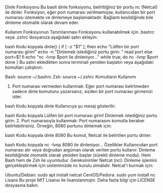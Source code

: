 Dinle Fonksiyonu
Bu basit dinle fonksiyonu, belirttiğiniz bir portu nc (Netcat) ile dinler. Fonksiyon, eğer port numarası verilmemişse, kullanıcıdan bir port numarası istemekte ve dinlemeye başlamaktadır. Bağlantı kesildiğinde bile dinleme otomatik olarak devam eder.

Kullanım
Fonksiyonun Tanımlanması
Fonksiyonu kullanabilmek için .bashrc veya .zshrc dosyanıza aşağıdaki satırı ekleyin:

bash
Kodu kopyala
dinle() {
    if [ -z "$1" ]; then
        echo "Lütfen bir port numarası girin!"
        echo -n "Dinlemek istediğiniz portu girin: "
        read port
    else
        port=$1
    fi
    echo "nc -lvnp $port ile dinleniyor..."
    while true; do
        nc -lvnp $port
    done
}
Bu satırı ekledikten sonra terminali yeniden başlatın veya aşağıdaki komutları çalıştırın:

Bash: source ~/.bashrc
Zsh: source ~/.zshrc
Komutların Kullanımı
1. Port numarası vermeden kullanmak:
Eğer port numarası belirtmeden sadece dinle komutunu yazarsanız, sizden bir port numarası girmenizi ister.

bash
Kodu kopyala
dinle
Kullanıcıya şu mesaj gösterilir:

bash
Kodu kopyala
Lütfen bir port numarası girin!
Dinlemek istediğiniz portu girin: 
2. Port numarasıyla kullanmak:
Port numarasını komutla beraber belirtebilirsiniz. Örneğin, 8080 portunu dinlemek için:

bash
Kodu kopyala
dinle 8080
Bu komut, Netcat ile belirtilen portu dinler:

bash
Kodu kopyala
nc -lvnp 8080 ile dinleniyor...
Özellikler
Kullanıcıdan port numarası alır veya doğrudan argüman olarak verilen portu kullanır.
Dinleme kesildiğinde otomatik olarak yeniden başlar (sürekli dinleme modu).
Hem Bash hem de Zsh ile uyumludur.
Gereksinimler
Netcat (nc): Dinleme işlemini gerçekleştirmek için sisteminizde nc kurulu olmalıdır.
Netcat'i kurmak için:

Ubuntu/Debian: sudo apt install netcat
CentOS/Fedora: sudo yum install nc
Lisans
Bu proje MIT Lisansı ile lisanslanmıştır. Daha fazla bilgi için LICENSE dosyasına bakın.
